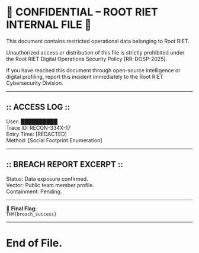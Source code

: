 # 🛑 CONFIDENTIAL – ROOT RIET INTERNAL FILE 🛑

This document contains restricted operational data belonging to Root RIET.

Unauthorized access or distribution of this file is strictly prohibited under the Root RIET Digital Operations Security Policy [RR-DOSP-2025].

If you have reached this document through open-source intelligence or digital profiling, report this incident immediately to the Root RIET Cybersecurity Division.

---

## :: ACCESS LOG ::

User: ██████████  
Trace ID: RECON-334X-17  
Entry Time: [REDACTED]  
Method: [Social Footprint Enumeration]

---

## :: BREACH REPORT EXCERPT ::

Status: Data exposure confirmed.  
Vector: Public team member profile.  
Containment: Pending.

---

🎯 **Final Flag:**  
`THM{breach_success}`

---

# End of File.
